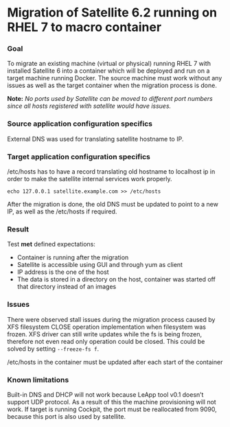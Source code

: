 # Migration of Satellite 6.2 running on RHEL 7 to macro container

### Goal
To migrate an existing machine (virtual or physical) running RHEL 7 with installed Satellite 6 into a container which will be deployed and run on a target machine running Docker. The source machine must work without any issues as well as the target container when the migration process is done. 

**Note:** _No ports used by Satellite can be moved to different port numbers since all hosts registered with satellite would have issues._

### Source application configuration specifics
External DNS was used for translating satellite hostname to IP.

### Target application configuration specifics
/etc/hosts has to have a record translating old hostname to localhost ip in order to make the satellite internal services work properly.

`echo 127.0.0.1 satellite.example.com >> /etc/hosts`

After the migration is done, the old DNS must be updated to point to a new IP, as well as the /etc/hosts if required.

### Result
Test **met** defined expectations:
* Container is running after the migration
* Satellite is accessible using GUI and through yum as client
* IP address is the one of the host
* The data is stored in a directory on the host, container was started off that directory instead of an images

### Issues
There were observed stall issues during the migration process caused by XFS filesystem CLOSE operation implementation when filesystem was frozen. XFS driver can still write updates while the fs is being frozen, therefore not even read only operation could be closed. This could be solved by setting `--freeze-fs f`. 

/etc/hosts in the container must be updated after each start of the container

### Known limitations
Built-in DNS and DHCP will not work because LeApp tool v0.1 doesn’t support UDP protocol. As a result of this the machine provisioning will not work.
If target is running Cockpit, the port must be reallocated from 9090, because this port is also used by satellite.

